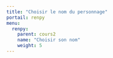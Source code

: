 ```yaml
---
title: "Choisir le nom du personnage"
portail: renpy
menu:
  renpy:
    parent: cours2
    name: "Choisir son nom"
    weight: 5
---
```


